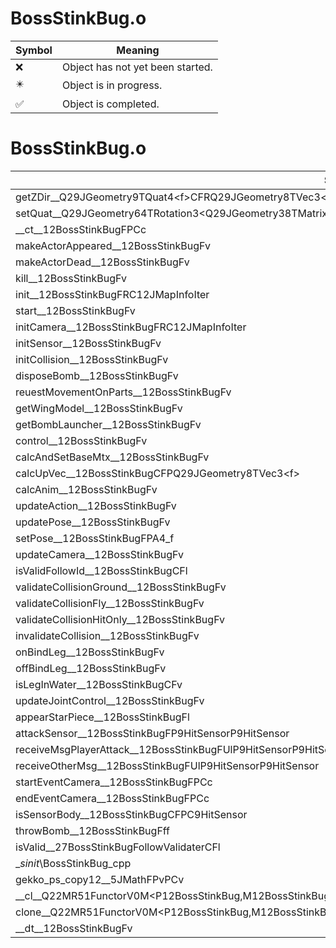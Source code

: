 # BossStinkBug.o
| Symbol | Meaning 
| ------------- | ------------- 
| :x: | Object has not yet been started. 
| :eight_pointed_black_star: | Object is in progress. 
| :white_check_mark: | Object is completed. 


# BossStinkBug.o
| Symbol | Decompiled? |
| ------------- | ------------- |
| getZDir__Q29JGeometry9TQuat4&lt;f&gt;CFRQ29JGeometry8TVec3&lt;f&gt; | :x: |
| setQuat__Q29JGeometry64TRotation3&lt;Q29JGeometry38TMatrix34&lt;Q29JGeometry13SMatrix34C&lt;f&gt;&gt;&gt;FRCQ29JGeometry9TQuat4&lt;f&gt; | :x: |
| __ct__12BossStinkBugFPCc | :x: |
| makeActorAppeared__12BossStinkBugFv | :x: |
| makeActorDead__12BossStinkBugFv | :x: |
| kill__12BossStinkBugFv | :x: |
| init__12BossStinkBugFRC12JMapInfoIter | :x: |
| start__12BossStinkBugFv | :x: |
| initCamera__12BossStinkBugFRC12JMapInfoIter | :x: |
| initSensor__12BossStinkBugFv | :x: |
| initCollision__12BossStinkBugFv | :x: |
| disposeBomb__12BossStinkBugFv | :x: |
| reuestMovementOnParts__12BossStinkBugFv | :x: |
| getWingModel__12BossStinkBugFv | :x: |
| getBombLauncher__12BossStinkBugFv | :x: |
| control__12BossStinkBugFv | :x: |
| calcAndSetBaseMtx__12BossStinkBugFv | :x: |
| calcUpVec__12BossStinkBugCFPQ29JGeometry8TVec3&lt;f&gt; | :x: |
| calcAnim__12BossStinkBugFv | :x: |
| updateAction__12BossStinkBugFv | :x: |
| updatePose__12BossStinkBugFv | :x: |
| setPose__12BossStinkBugFPA4_f | :x: |
| updateCamera__12BossStinkBugFv | :x: |
| isValidFollowId__12BossStinkBugCFl | :x: |
| validateCollisionGround__12BossStinkBugFv | :x: |
| validateCollisionFly__12BossStinkBugFv | :x: |
| validateCollisionHitOnly__12BossStinkBugFv | :x: |
| invalidateCollision__12BossStinkBugFv | :x: |
| onBindLeg__12BossStinkBugFv | :x: |
| offBindLeg__12BossStinkBugFv | :x: |
| isLegInWater__12BossStinkBugCFv | :x: |
| updateJointControl__12BossStinkBugFv | :x: |
| appearStarPiece__12BossStinkBugFl | :x: |
| attackSensor__12BossStinkBugFP9HitSensorP9HitSensor | :x: |
| receiveMsgPlayerAttack__12BossStinkBugFUlP9HitSensorP9HitSensor | :x: |
| receiveOtherMsg__12BossStinkBugFUlP9HitSensorP9HitSensor | :x: |
| startEventCamera__12BossStinkBugFPCc | :x: |
| endEventCamera__12BossStinkBugFPCc | :x: |
| isSensorBody__12BossStinkBugCFPC9HitSensor | :x: |
| throwBomb__12BossStinkBugFff | :x: |
| isValid__27BossStinkBugFollowValidaterCFl | :x: |
| __sinit_\BossStinkBug_cpp | :x: |
| gekko_ps_copy12__5JMathFPvPCv | :x: |
| __cl__Q22MR51FunctorV0M&lt;P12BossStinkBug,M12BossStinkBugFPCvPv_v&gt;CFv | :x: |
| clone__Q22MR51FunctorV0M&lt;P12BossStinkBug,M12BossStinkBugFPCvPv_v&gt;CFP7JKRHeap | :x: |
| __dt__12BossStinkBugFv | :x: |
